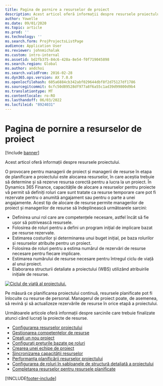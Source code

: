 ```yaml
---
title: Pagina de pornire a resurselor de proiect
description: Acest articol oferă informații despre resursele proiectului.
author: Yowelle
ms.date: 09/01/2020
ms.topic: article
ms.prod: ''
ms.technology: ''
ms.search.form: ProjProjectsListPage
audience: Application User
ms.reviewer: johnmichalak
ms.custom: intro-internal
ms.assetid: bd2fb375-84c6-428a-8e54-f0f719045898
ms.search.region: Global
ms.author: andchoi
ms.search.validFrom: 2016-02-28
ms.dyn365.ops.version: AX 7.0.0
ms.openlocfilehash: 605a6884cb342abf029644dbf8f2d75127df1786
ms.sourcegitcommit: 6cfc50d89528df977a8f6a55c1ad39d99800d9b4
ms.translationtype: MT
ms.contentlocale: ro-RO
ms.lasthandoff: 06/03/2022
ms.locfileid: "8924031"
---
```

# <a name="project-resourcing-home-page"></a>Pagina de pornire a resurselor de proiect

[!include [banner](../includes/banner.md)]

Acest articol oferă informații despre resursele proiectului.

O provocare pentru managerii de proiect și managerii de resurse în etapa de planificare a proiectului este alocarea resurselor, în care aceștia trebuie să determine și să rezerve resursa corectă pentru a lucra la un proiect. În Dynamics 365 Finance, capacitățile de alocare a resurselor pentru proiecte vă permit să definiți roluri care sunt tratate ca resurse temporare care pot fi rezervate pentru o anumită angajament sau pentru o parte a unei angajamente. Acest tip de alocare de resurse permite managerilor de proiect și managerilor de resurse să îndeplinească următoarele sarcini:

- Definirea unui rol care are competențele necesare, astfel încât să fie ușor să potrivească resursele.
- Folosirea de roluri pentru a defini un program inițial de implicare bazat pe resurse rezervate.
- Estimarea costurilor și determinarea unui buget inițial, pe baza rolurilor și resurselor atribuite pentru un proiect.
- Folosirea de roluri pentru a estima numărul de rezervări de resurse necesare pentru fiecare implicare.
- Estimarea numărului de resurse necesare pentru întregul ciclu de viață al unui proiect.
- Elaborarea structurii detaliate a proiectului (WBS) utilizând atribuirile inițiale de resurse.

[![Ciclul de viață al proiectului.](./media/projectresourcing02-1024x812.jpg)](./media/projectresourcing02.jpg)

Pe măsură ce planificarea proiectului continuă, resursele planificate pot fi înlocuite cu resurse de personal. Managerul de proiect poate, de asemenea, să revină și să actualizeze rezervările de resurse în orice etapă a proiectului.

Următoarele articole oferă informații despre sarcinile care trebuie finalizate atunci când lucrați la proiecte de resurse.

- [Configurarea resurselor proiectului](set-up-project-resources.md)
- [Gestionarea competențelor de resurse](manage-resource-competencies.md)
- [Creați un nou proiect](create-new-project.md)
- [Configurați prețurile bazate pe roluri](set-up-role-based-pricing.md)
- [Crearea unei echipe de proiect](create-project-team.md)
- [Sincronizarea capacității resurselor](synchronize-resource-capacity.md)
- [Performanța planificării resurselor proiectului](project-scheduling-performance.md)
- [Configurarea de roluri în șabloanele de structură detaliată a proiectului](set-up-roles-wbs-template.md)
- [Completarea resurselor pentru resursele planificate](resource-fulfillment-planned-resources.md)


[!INCLUDE[footer-include](../includes/footer-banner.md)]